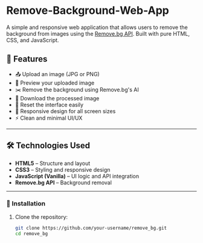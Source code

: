 # Remove-Background-Web-App

A simple and responsive web application that allows users to remove the background from images using the [Remove.bg API](https://www.remove.bg/api). Built with pure HTML, CSS, and JavaScript.

## 🚀 Features

- 📤 Upload an image (JPG or PNG)
- 🎨 Preview your uploaded image
- ✂️ Remove the background using Remove.bg's AI
- 💾 Download the processed image
- 🔄 Reset the interface easily
- 📱 Responsive design for all screen sizes
- ⚡ Clean and minimal UI/UX

---

## 🛠️ Technologies Used

- **HTML5** – Structure and layout
- **CSS3** – Styling and responsive design
- **JavaScript (Vanilla)** – UI logic and API integration
- **Remove.bg API** – Background removal

---

### 🧪 Installation

1. Clone the repository:
   ```bash
   git clone https://github.com/your-username/remove_bg.git
   cd remove_bg
